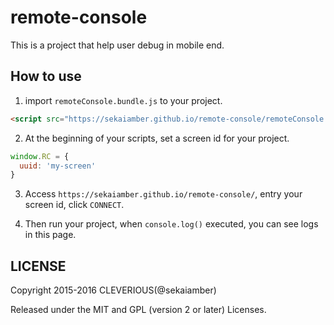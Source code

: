 # remote-console
This is a project that help user debug in mobile end.

## How to use

1. import `remoteConsole.bundle.js` to your project.
```html
<script src="https://sekaiamber.github.io/remote-console/remoteConsole.bundle.js"></script>
```

2. At the beginning of your scripts, set a screen id for your project.
```javascript
window.RC = {
  uuid: 'my-screen'
}
```

3. Access `https://sekaiamber.github.io/remote-console/`, entry your screen id, click `CONNECT`.

4. Then run your project, when `console.log()` executed, you can see logs in this page.

## LICENSE

Copyright 2015-2016 CLEVERIOUS(@sekaiamber)

Released under the MIT and GPL (version 2 or later) Licenses.